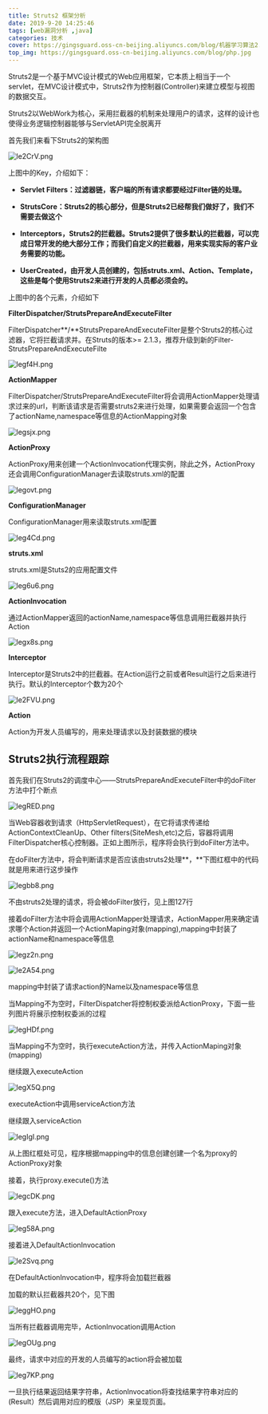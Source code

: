 ```yaml
---
title: Struts2 框架分析
date: 2019-9-20 14:25:46
tags: [web漏洞分析 ,java]
categories: 技术
cover: https://gingsguard.oss-cn-beijing.aliyuncs.com/blog/机器学习算法2.jpg
top_img: https://gingsguard.oss-cn-beijing.aliyuncs.com/blog/php.jpg
---
```


Struts2是一个基于MVC设计模式的Web应用框架，它本质上相当于一个servlet，在MVC设计模式中，Struts2作为控制器(Controller)来建立模型与视图的数据交互。

Struts2以WebWork为核心，采用拦截器的机制来处理用户的请求，这样的设计也使得业务逻辑控制器能够与ServletAPI完全脱离开

<!--more-->

首先我们来看下Struts2的架构图

![le2CrV.png](https://s2.ax1x.com/2019/12/28/le2CrV.png)

上图中的Key，介绍如下：

-   **Servlet Filters：过滤器链，客户端的所有请求都要经过Filter链的处理。**

-   **StrutsCore：Struts2的核心部分，但是Struts2已经帮我们做好了，我们不需要去做这个**

-   **Interceptors，Struts2的拦截器。Struts2提供了很多默认的拦截器，可以完成日常开发的绝大部分工作；而我们自定义的拦截器，用来实现实际的客户业务需要的功能。**

-   **UserCreated，由开发人员创建的，包括struts.xml、Action、Template，这些是每个使用Struts2来进行开发的人员都必须会的。**



上图中的各个元素，介绍如下

**FilterDispatcher/StrutsPrepareAndExecuteFilter**

FilterDispatcher**/**StrutsPrepareAndExecuteFilter是整个Struts2的核心过滤器，它将拦截请求并。在Struts的版本>= 2.1.3，推荐升级到新的Filter-StrutsPrepareAndExecuteFilte

![legf4H.png](https://s2.ax1x.com/2019/12/28/legf4H.png)



**ActionMapper**

FilterDispatcher/StrutsPrepareAndExecuteFilter将会调用ActionMapper处理请求过来的url，判断该请求是否需要struts2来进行处理，如果需要会返回一个包含了actionName,namespace等信息的ActionMapping对象

![legsjx.png](https://s2.ax1x.com/2019/12/28/legsjx.png)



**ActionProxy**

ActionProxy用来创建一个ActionInvocation代理实例，除此之外，ActionProxy还会调用ConfigurationManager去读取struts.xml的配置

![legovt.png](https://s2.ax1x.com/2019/12/28/legovt.png)



**ConfigurationManager**

ConfigurationManager用来读取struts.xml配置

![leg4Cd.png](https://s2.ax1x.com/2019/12/28/leg4Cd.png)

**struts.xml**

struts.xml是Stuts2的应用配置文件

![leg6u6.png](https://s2.ax1x.com/2019/12/28/leg6u6.png)



**ActionInvocation**

通过ActionMapper返回的actionName,namespace等信息调用拦截器并执行Action

![legx8s.png](https://s2.ax1x.com/2019/12/28/legx8s.png)



**Interceptor**

Interceptor是Struts2中的拦截器。在Action运行之前或者Result运行之后来进行执行。默认的Interceptor个数为20个

![le2FVU.png](https://s2.ax1x.com/2019/12/28/le2FVU.png)



**Action**

Action为开发人员编写的，用来处理请求以及封装数据的模块



Struts2执行流程跟踪
-------------------

首先我们在Struts2的调度中心——StrutsPrepareAndExecuteFilter中的doFilter方法中打个断点

![legRED.png](https://s2.ax1x.com/2019/12/28/legRED.png)

当Web容器收到请求（HttpServletRequest），在它将请求传递给ActionContextCleanUp、Other
filters(SiteMesh,etc)之后，容器将调用FilterDispatcher核心控制器。正如上图所示，程序将会执行到doFilter方法中。

在doFilter方法中，将会判断请求是否应该由struts2处理**，**下图红框中的代码就是用来进行这步操作

![legbb8.png](https://s2.ax1x.com/2019/12/28/legbb8.png)

不由struts2处理的请求，将会被doFilter放行，见上图127行

接着doFilter方法中将会调用ActionMapper处理请求，ActionMapper用来确定请求哪个Action并返回一个ActionMaping对象(mapping),mapping中封装了actionName和namespace等信息

![legz2n.png](https://s2.ax1x.com/2019/12/28/legz2n.png)

![le2A54.png](https://s2.ax1x.com/2019/12/28/le2A54.png)

mapping中封装了请求action的Name以及namespace等信息

当Mapping不为空时，FilterDispatcher将控制权委派给ActionProxy，下面一些列图片将展示控制权委派的过程

![legHDf.png](https://s2.ax1x.com/2019/12/28/legHDf.png)

当Mapping不为空时，执行executeAction方法，并传入ActionMaping对象(mapping)

继续跟入executeAction

![legX5Q.png](https://s2.ax1x.com/2019/12/28/legX5Q.png)

executeAction中调用serviceAction方法

继续跟入serviceAction

![legIgI.png](https://s2.ax1x.com/2019/12/28/legIgI.png)

从上图红框处可见，程序根据mapping中的信息创建创建一个名为proxy的ActionProxy对象

接着，执行proxy.execute()方法

![legcDK.png](https://s2.ax1x.com/2019/12/28/legcDK.png)

跟入execute方法，进入DefaultActionProxy

![leg58A.png](https://s2.ax1x.com/2019/12/28/leg58A.png)

接着进入DefaultActionInvocation

![le2Svq.png](https://s2.ax1x.com/2019/12/28/le2Svq.png)

在DefaultActionInvocation中，程序将会加载拦截器

加载的默认拦截器共20个，见下图

![leggHO.png](https://s2.ax1x.com/2019/12/28/leggHO.png)

当所有拦截器调用完毕，ActionInvocation调用Action

![legOUg.png](https://s2.ax1x.com/2019/12/28/legOUg.png)

最终，请求中对应的开发的人员编写的action将会被加载

![leg7KP.png](https://s2.ax1x.com/2019/12/28/leg7KP.png)

一旦执行结果返回结果字符串，ActionInvocation将查找结果字符串对应的(Result）然后调用对应的模版（JSP）来呈现页面。